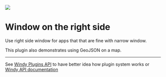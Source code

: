 ![](https://www.windy.com/img/windy-plugins/example03.gif)
# Window on the right side
Use right side window for apps that that are fine with narrow window.

This plugin also demonstrates using GeoJSON on a map.

-----------------

See [Windy Plugins API](../docs/WINDY_PLUGIN.md) to have better idea how plugin system works or [Windy API documentation](../docs/WINDY_API.md)

